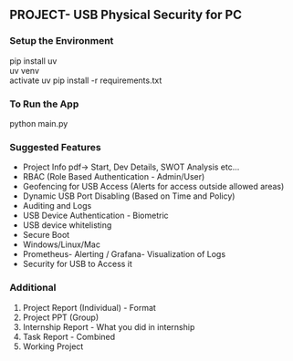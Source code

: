 ## PROJECT- USB Physical Security for PC

### Setup the Environment
pip install uv\
uv venv\
activate
uv pip install -r requirements.txt

### To Run the App
python main.py

### Suggested Features

- Project Info pdf-> Start, Dev Details, SWOT Analysis etc...
- RBAC (Role Based Authentication - Admin/User)
- Geofencing for USB Access (Alerts for access outside allowed areas)
- Dynamic USB Port Disabling (Based on Time and Policy)
- Auditing and Logs
- USB Device Authentication - Biometric
- USB device whitelisting
- Secure Boot
- Windows/Linux/Mac
- Prometheus- Alerting / Grafana- Visualization of Logs
- Security for USB to Access it


### Additional
1. Project Report (Individual) - Format
2. Project PPT (Group)
3. Internship Report - What you did in internship
4. Task Report - Combined
5. Working Project



